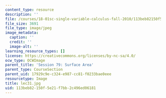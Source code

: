 ```yaml
---
content_type: resource
description: ''
file: /courses/18-01sc-single-variable-calculus-fall-2010/113beb82150f5e21f7bb2c496ed06181_lec31.jpg
file_size: 3691
file_type: image/jpeg
image_metadata:
  caption: ''
  credit: ''
  image-alt: ''
learning_resource_types: []
license: https://creativecommons.org/licenses/by-nc-sa/4.0/
ocw_type: OCWImage
parent_title: 'Session 79: Surface Area'
parent_type: CourseSection
parent_uid: 17929c9e-c324-e987-cc81-f0233bae0eee
resourcetype: Image
title: lec31.jpg
uid: 113beb82-150f-5e21-f7bb-2c496ed06181
---
```

